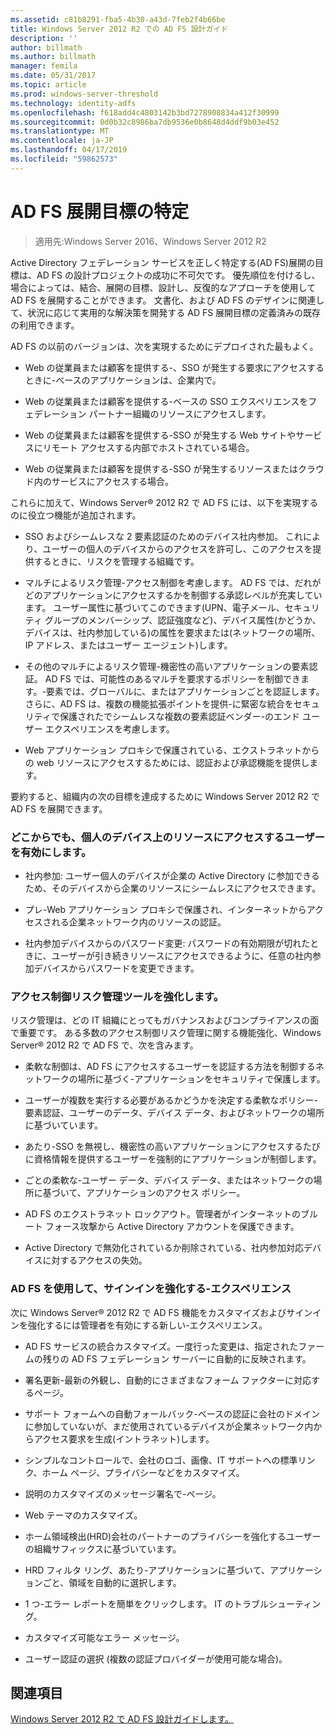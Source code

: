 ```yaml
---
ms.assetid: c81b8291-fba5-4b30-a43d-7feb2f4b66be
title: Windows Server 2012 R2 での AD FS 設計ガイド
description: ''
author: billmath
ms.author: billmath
manager: femila
ms.date: 05/31/2017
ms.topic: article
ms.prod: windows-server-threshold
ms.technology: identity-adfs
ms.openlocfilehash: f618add4c4803142b3bd7278908834a412f30999
ms.sourcegitcommit: 0d0b32c8986ba7db9536e0b8648d4ddf9b03e452
ms.translationtype: MT
ms.contentlocale: ja-JP
ms.lasthandoff: 04/17/2019
ms.locfileid: "59862573"
---
```

# <a name="identify-your-ad-fs-deployment-goals"></a>AD FS 展開目標の特定

>適用先:Windows Server 2016、Windows Server 2012 R2

Active Directory フェデレーション サービスを正しく特定する\(AD FS\)展開の目標は、AD FS の設計プロジェクトの成功に不可欠です。 優先順位を付けるし、場合によっては、結合、展開の目標、設計し、反復的なアプローチを使用して AD FS を展開することができます。 文書化、および AD FS のデザインに関連して、状況に応じて実用的な解決策を開発する AD FS 展開目標の定義済みの既存の利用できます。  
  
AD FS の以前のバージョンは、次を実現するためにデプロイされた最もよく。  
  
-   Web の従業員または顧客を提供する\-、SSO が発生する要求にアクセスするときに\-ベースのアプリケーションは、企業内で。  
  
-   Web の従業員または顧客を提供する\-ベースの SSO エクスペリエンスをフェデレーション パートナー組織のリソースにアクセスします。  
  
-   Web の従業員または顧客を提供する\-SSO が発生する Web サイトやサービスにリモート アクセスする内部でホストされている場合。  
  
-   Web の従業員または顧客を提供する\-SSO が発生するリソースまたはクラウド内のサービスにアクセスする場合。  
  
これらに加えて、Windows Server® 2012 R2 で AD FS には、以下を実現するのに役立つ機能が追加されます。  
  
-   SSO およびシームレスな 2 要素認証のためのデバイス社内参加。 これにより、ユーザーの個人のデバイスからのアクセスを許可し、このアクセスを提供するときに、リスクを管理する組織です。  
  
-   マルチによるリスク管理\-アクセス制御を考慮します。 AD FS では、だれがどのアプリケーションにアクセスするかを制御する承認レベルが充実しています。 ユーザー属性に基づいてこのできます\(UPN、電子メール、セキュリティ グループのメンバーシップ、認証強度など\)、デバイス属性\(かどうか、デバイスは、社内参加している\)の属性を要求または\(ネットワークの場所、IP アドレス、またはユーザー エージェント\)します。  
  
-   その他のマルチによるリスク管理\-機密性の高いアプリケーションの要素認証。 AD FS では、可能性のあるマルチを要求するポリシーを制御できます。\-要素では、グローバルに、またはアプリケーションごとを認証します。 さらに、AD FS は、複数の機能拡張ポイントを提供\-に緊密な統合をセキュリティで保護されたでシームレスな複数の要素認証ベンダー\-のエンド ユーザー エクスペリエンスを考慮します。  
  
-   Web アプリケーション プロキシで保護されている、エクストラネットからの web リソースにアクセスするためには、認証および承認機能を提供します。  
  
要約すると、組織内の次の目標を達成するために Windows Server 2012 R2 で AD FS を展開できます。  
  
### <a name="enable-your-users-to-access-resources-on-their-personal-devices-from-anywhere"></a>どこからでも、個人のデバイス上のリソースにアクセスするユーザーを有効にします。  
  
-   社内参加: ユーザー個人のデバイスが企業の Active Directory に参加できるため、そのデバイスから企業のリソースにシームレスにアクセスできます。  
  
-   プレ\-Web アプリケーション プロキシで保護され、インターネットからアクセスされる企業ネットワーク内のリソースの認証。  
  
-   社内参加デバイスからのパスワード変更: パスワードの有効期限が切れたときに、ユーザーが引き続きリソースにアクセスできるように、任意の社内参加デバイスからパスワードを変更できます。  
  
### <a name="enhance-your-access-control-risk-management-tools"></a>アクセス制御リスク管理ツールを強化します。  
リスク管理は、どの IT 組織にとってもガバナンスおよびコンプライアンスの面で重要です。 ある多数のアクセス制御リスク管理に関する機能強化、Windows Server® 2012 R2 で AD FS で、次を含みます。  
  
-   柔軟な制御は、AD FS にアクセスするユーザーを認証する方法を制御するネットワークの場所に基づく\-アプリケーションをセキュリティで保護します。  
  
-   ユーザーが複数を実行する必要があるかどうかを決定する柔軟なポリシー\-要素認証、ユーザーのデータ、デバイス データ、およびネットワークの場所に基づいています。  
  
-   あたり\-SSO を無視し、機密性の高いアプリケーションにアクセスするたびに資格情報を提供するユーザーを強制的にアプリケーションが制御します。  
  
-   ごとの柔軟な\-ユーザー データ、デバイス データ、またはネットワークの場所に基づいて、アプリケーションのアクセス ポリシー。  
  
-   AD FS のエクストラネット ロックアウト。管理者がインターネットのブルート フォース攻撃から Active Directory アカウントを保護できます。  
  
-   Active Directory で無効化されているか削除されている、社内参加対応デバイスに対するアクセスの失効。  
  
### <a name="use-ad-fs-to-enhance-the-sign-in-experience"></a>AD FS を使用して、サインインを強化する\-エクスペリエンス  
次に Windows Server® 2012 R2 で AD FS 機能をカスタマイズおよびサインインを強化するには管理者を有効にする新しい\-エクスペリエンス。  
  
-   AD FS サービスの統合カスタマイズ。一度行った変更は、指定されたファームの残りの AD FS フェデレーション サーバーに自動的に反映されます。  
  
-   署名更新\-最新の外観し、自動的にさまざまなフォーム ファクターに対応するページ。  
  
-   サポート フォームへの自動フォールバック\-ベースの認証に会社のドメインに参加していないが、まだ使用されているデバイスが企業ネットワーク内からアクセス要求を生成\(イントラネット\)します。  
  
-   シンプルなコントロールで、会社のロゴ、画像、IT サポートへの標準リンク、ホーム ページ、プライバシーなどをカスタマイズ。  
  
-   説明のカスタマイズのメッセージ署名で\-ページ。  
  
-   Web テーマのカスタマイズ。  
  
-   ホーム領域検出\(HRD\)会社のパートナーのプライバシーを強化するユーザーの組織サフィックスに基づいています。  
  
-   HRD フィルタ リング、あたり\-アプリケーションに基づいて、アプリケーションごと、領域を自動的に選択します。  
  
-   1 つ\-エラー レポートを簡単をクリックします。 IT のトラブルシューティング。  
  
-   カスタマイズ可能なエラー メッセージ。  
  
-   ユーザー認証の選択 (複数の認証プロバイダーが使用可能な場合)。  
  
## <a name="see-also"></a>関連項目  
[Windows Server 2012 R2 で AD FS 設計ガイドします。](../../ad-fs/design/AD-FS-Design-Guide-in-Windows-Server-2012-R2.md)  
  

